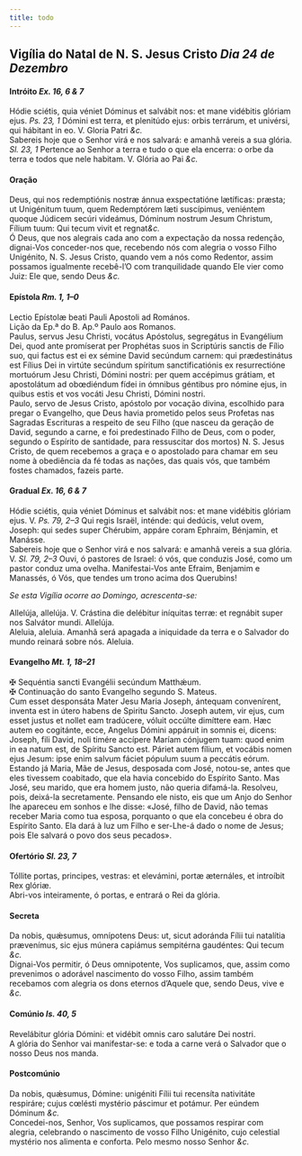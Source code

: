 ```yaml
---
title: todo
---
```

<h2 class="text-center">Vigília do Natal de N. S. Jesus Cristo <em>Dia 24 de Dezembro</em></h2>

<h4 class="text-center">Intróito <em>Ex. 16, 6 & 7</em></h4>

<div class="container-fluid">
	<div class="row">
		<div class="dropcap text-justify">
			Hódie sciétis, quia véniet Dóminus et salvábit nos: et mane vidébitis glóriam ejus. <em>Ps. 23, 1</em>
			Dómini est terra, et plenitúdo ejus: orbis terrárum, et univérsi, qui hábitant in eo.
			V. Gloria Patri <em>&c.</em>
		</div>
		<div class="dropcap text-justify">
			Sabereis hoje que o Senhor virá e nos salvará: e amanhã vereis a sua glória. <em>Sl. 23, 1</em> Pertence ao
			Senhor a terra e tudo o que ela encerra: o orbe da terra e todos que nele habitam.
			V. Glória ao Pai <em>&c.</em>
		</div>
	</div>
</div>

<h4 class="text-center">Oração</h4>

<div class="container-fluid">
	<div class="row">
		<div class="dropcap text-justify">
			Deus, qui nos redemptiónis nostræ ánnua exspectatióne lætíficas: præsta; ut Unigénitum tuum, quem
			Redemptórem læti suscípimus, veniéntem quoque Júdicem secúri videámus, Dóminum nostrum Jesum Christum,
			Fílium tuum: Qui tecum vivit et regnat<em>&c.</em>
		</div>
		<div class="dropcap text-justify">
			Ó Deus, que nos alegrais cada ano com a expectação da nossa redenção, dignai-Vos conceder-nos que, recebendo
			nós com alegria o vosso Filho Unigénito, N. S. Jesus Cristo, quando vem a nós como Redentor, assim possamos
			igualmente recebê-l’O com tranquilidade quando Ele vier como Juiz: Ele que, sendo Deus <em>&c.</em>
		</div>
	</div>
</div>

<h4 class="text-center">Epístola <em>Rm. 1, 1–0</em></h4>

<div class="container-fluid">
	<div class="row">
		<div class="text-justify">
			Lectio Epístolæ beati Pauli Apostoli ad Romános.
		</div>
		<div class="text-justify">
			Lição da Ep.ª do B. Ap.º Paulo aos Romanos.
		</div>
		<div class="dropcap text-justify">
			Paulus, servus Jesu Christi, vocátus Apóstolus, segregátus in Evangélium Dei, quod ante promíserat per
			Prophétas suos in Scriptúris sanctis de Fílio suo, qui factus est ei ex sémine David secúndum carnem: qui
			prædestinátus est Fílius Dei in virtúte secúndum spíritum sanctificatiónis ex resurrectióne mortuórum Jesu
			Christi, Dómini nostri: per quem accépimus grátiam, et apostolátum ad obœdiéndum fídei in ómnibus géntibus
			pro nómine ejus, in quibus estis et vos vocáti Jesu Christi, Dómini nostri.
		</div>
		<div class="dropcap text-justify">
			Paulo, servo de Jesus Cristo, apóstolo por vocação divina, escolhido para pregar o Evangelho, que Deus havia
			prometido pelos seus Profetas nas Sagradas Escrituras a respeito de seu Filho (que nasceu da geração de
			David, segundo a carne, e foi predestinado Filho de Deus, com o poder, segundo o Espírito de santidade, para
			ressuscitar dos mortos) N. S. Jesus Cristo, de quem recebemos a graça e o apostolado para chamar em seu nome
			à obediência da fé todas as nações, das quais vós, que também fostes chamados, fazeis parte.
		</div>
	</div>
</div>

<h4 class="text-center">Gradual <em>Ex. 16, 6 & 7</em></h4>
<div class="container-fluid">
	<div class="row">
		<div class="dropcap text-justify">
			Hódie sciétis, quia véniet Dóminus et salvábit nos: et mane vidébitis glóriam ejus. V. <em>Ps. 79, 2–3</em>
			Qui regis Israël, inténde: qui dedúcis, velut ovem, Joseph: qui sedes super Chérubim, appáre coram Ephraim,
			Bénjamin, et Manásse.
		</div>
		<div class="dropcap text-justify">
			Sabereis hoje que o Senhor virá e nos salvará: e amanhã vereis a sua glória. V. <em>Sl. 79, 2–3</em> Ouvi, ó
			pastores de Israel: ó vós, que conduzis José, como um pastor conduz uma ovelha. Manifestai-Vos ante Efraim,
			Benjamim e Manassés, ó Vós, que tendes um trono acima dos Querubins!
		</div>
	</div>
</div>

<em>Se esta Vigília ocorre ao Domingo, acrescenta-se:</em>

<div class="container-fluid">
	<div class="row">
		<div class="text-justify">
			Allelúja, allelúja. V. Crástina die delébitur iníquitas terræ: et regnábit super nos Salvátor mundi.
			Allelúja.
		</div>
		<div class="text-justify">
			Aleluia, aleluia. Amanhã será apagada a iniquidade da terra e o Salvador do mundo reinará sobre nós.
			Aleluia.
		</div>
	</div>
</div>

<h4 class="text-center">Evangelho <em>Mt. 1, 18–21</em></h4>

<div class="container-fluid">
	<div class="row">
		<div class="text-justify">
			<span class="text-danger">&#10016;</span> Sequéntia sancti Evangélii secúndum Matthǽum.
		</div>
		<div class="text-justify">
			<span class="text-danger">&#10016;</span> Continuação do santo Evangelho segundo S. Mateus.
		</div>
		<div class="dropcap text-justify">
			Cum esset desponsáta Mater Jesu Maria Joseph, ántequam convenírent, inventa est in útero habens de Spiritu
			Sancto. Joseph autem, vir ejus, cum esset justus et nollet eam tradúcere, vóluit occúlte dimíttere eam. Hæc
			autem eo cogitánte, ecce, Angelus Dómini appáruit in somnis ei, dicens: Joseph, fili David, noli timére
			accípere Maríam cónjugem tuam: quod enim in ea natum est, de Spíritu Sancto est. Páriet autem fílium, et
			vocábis nomen ejus Jesum: ipse enim salvum fáciet pópulum suum a peccátis eórum.
		</div>
		<div class="dropcap text-justify">
			Estando já Maria, Mãe de Jesus, desposada com José, notou-se, antes que eles tivessem coabitado, que ela
			havia concebido do Espírito Santo. Mas José, seu marido, que era homem justo, não queria difamá-la.
			Resolveu, pois, deixá-la secretamente. Pensando ele nisto, eis que um Anjo do Senhor lhe apareceu em sonhos
			e lhe disse: «José, filho de David, não temas receber Maria como tua esposa, porquanto o que ela concebeu é
			obra do Espírito Santo. Ela dará à luz um Filho e ser-Lhe-á dado o nome de Jesus; pois Ele salvará o povo
			dos seus pecados».
		</div>
	</div>
</div>

<h4 class="text-center">Ofertório <em>Sl. 23, 7</em></h4>

<div class="container-fluid">
	<div class="row">
		<div class="dropcap text-justify">
			Tóllite portas, principes, vestras: et elevámini, portæ æternáles, et introíbit Rex glóriæ.
		</div>
		<div class="dropcap text-justify">
			Abri-vos inteiramente, ó portas, e entrará o Rei da glória.
		</div>
	</div>
</div>

<h4 class="text-center">Secreta</h4>

<div class="container-fluid">
	<div class="row">
		<div class="dropcap text-justify">
			Da nobis, quǽsumus, omnípotens Deus: ut, sicut adoránda Fílii tui natalítia prævenímus, sic ejus múnera
			capiámus sempitérna gaudéntes: Qui tecum <em>&c.</em>
		</div>
		<div class="dropcap text-justify">
			Dignai-Vos permitir, ó Deus omnipotente, Vos suplicamos, que, assim como prevenimos o adorável nascimento do
			vosso Filho, assim também recebamos com alegria os dons eternos d’Aquele que, sendo Deus, vive e
			<em>&c.</em>
		</div>
	</div>
</div>

<h4 class="text-center">Comúnio <em>Is. 40, 5</em></h4>

<div class="container-fluid">
	<div class="row">
		<div class="dropcap text-justify">
			Revelábitur glória Dómini: et vidébit omnis caro salutáre Dei nostri.
		</div>
		<div class="dropcap text-justify">
			A glória do Senhor vai manifestar-se: e toda a carne verá o Salvador que o nosso Deus nos manda.
		</div>
	</div>
</div>

<h4 class="text-center">Postcomúnio</h4>

<div class="container-fluid">
	<div class="row">
		<div class="dropcap text-justify">
			Da nobis, quǽsumus, Dómine: unigéniti Fílii tui recensíta nativitáte respiráre; cujus cœlésti mystério
			páscimur et potámur. Per eúndem Dóminum <em>&c.</em>
		</div>
		<div class="dropcap text-justify">
			Concedei-nos, Senhor, Vos suplicamos, que possamos respirar com alegria, celebrando o nascimento de vosso
			Filho Unigénito, cujo celestial mystério nos alimenta e conforta. Pelo mesmo nosso Senhor <em>&c.</em>
		</div>
	</div>
</div>